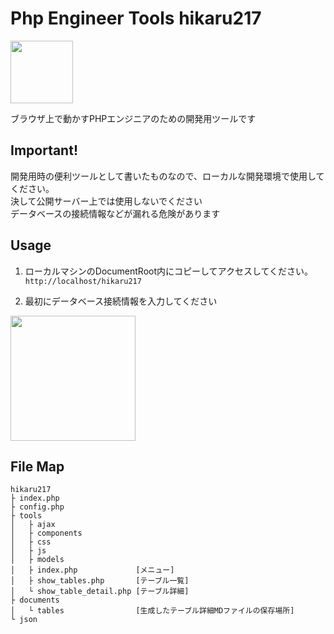 # Php Engineer Tools hikaru217

<img src="https://cdn.yutenji.biz/img/meta-icon.png" style="width:100px;">   

ブラウザ上で動かすPHPエンジニアのための開発用ツールです  

## Important!

開発用時の便利ツールとして書いたものなので、ローカルな開発環境で使用してください。  
決して公開サーバー上では使用しないでください  
データベースの接続情報などが漏れる危険があります  

## Usage

1. ローカルマシンのDocumentRoot内にコピーしてアクセスしてください。    
`http://localhost/hikaru217`  

1. 最初にデータベース接続情報を入力してください  
<img src="https://cdn.yutenji.biz/img/hikaru217/series1_2.jpg" style="width:200px;">

## File Map

```
hikaru217
├ index.php
├ config.php
├ tools
│   ├ ajax
│   ├ components
│   ├ css
│   ├ js
│   ├ models
│   ├ index.php             [メニュー]
│   ├ show_tables.php       [テーブル一覧]
│   └ show_table_detail.php [テーブル詳細]
├ documents
│   └ tables                [生成したテーブル詳細MDファイルの保存場所]
└ json
```
